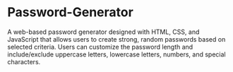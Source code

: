 # Password-Generator
A web-based password generator designed with HTML, CSS, and JavaScript that allows users to create strong, random passwords based on selected criteria. Users can customize the password length and include/exclude uppercase letters, lowercase letters, numbers, and special characters.
